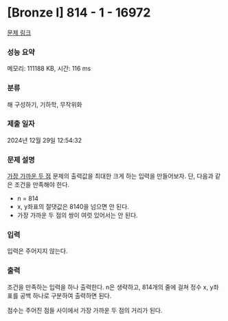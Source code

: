 # [Bronze I] 814 - 1 - 16972 

[문제 링크](https://www.acmicpc.net/problem/16972) 

### 성능 요약

메모리: 111188 KB, 시간: 116 ms

### 분류

해 구성하기, 기하학, 무작위화

### 제출 일자

2024년 12월 29일 12:54:32

### 문제 설명

<p><a href="https://www.acmicpc.net/problem/2261">가장 가까운 두 점</a> 문제의 출력값을 최대한 크게 하는 입력을 만들어보자. 단, 다음과 같은 조건을 만족해야 한다.</p>

<ul>
	<li>n = 814</li>
	<li>x, y좌표의 절댓값은 8140을 넘으면 안 된다.</li>
	<li>가장 가까운 두 점의 쌍이 여럿 있어서는 안 된다.</li>
</ul>

### 입력 

 <p>입력은 주어지지 않는다.</p>

### 출력 

 <p>조건을 만족하는 입력을 하나 출력한다. n은 생략하고, 814개의 줄에 걸쳐 정수 x, y좌표를 공백 하나로 구분하여 출력하면 된다.</p>

<p>점수는 주어진 점들 사이에서 가장 가까운 두 점의 거리가 된다.</p>

